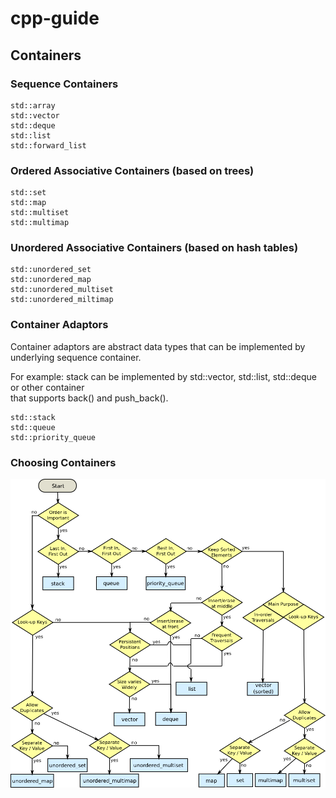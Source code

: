 # cpp-guide

## Containers

### Sequence Containers
```
std::array
std::vector
std::deque
std::list
std::forward_list
```

### Ordered Associative Containers (based on trees)
```
std::set
std::map
std::multiset
std::multimap
```

### Unordered Associative Containers (based on hash tables)
```
std::unordered_set
std::unordered_map
std::unordered_multiset
std::unordered_miltimap
```

### Container Adaptors
Container adaptors are abstract data types that can be implemented by underlying
sequence container.  

For example: stack can be implemented by std::vector, std::list, std::deque or other container  
that supports back() and push_back().

```
std::stack
std::queue
std::priority_queue
```


### Choosing Containers
![](./cpp_containers.png)